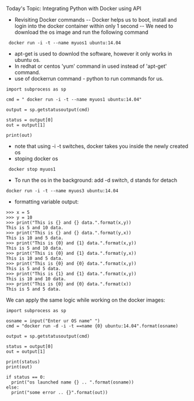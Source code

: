 Today's Topic: Integrating Python with Docker using API
- Revisiting Docker commands
-- Docker helps us to boot, install and login into the docker container within only 1 second
-- We need to download the os image and run the following command

` docker run -i -t --name myuos1 ubuntu:14.04`
- apt-get is used to downlod the software, however it only works in ubuntu os.
- In redhat or centos 'yum' command in used instead of 'apt-get' command.
- use of dockerrun command - python to run commands for us.

```
import subprocess as sp

cmd = " docker run -i -t --name myuos1 ubuntu:14.04"

output = sp.getstatusoutput(cmd)

status = output[0]
out = output[1]

print(out)
```

- note that using -i -t switches, docker takes you inside the newly created os
- stoping docker os

` docker stop myuos1`

- To run the os in the background: add -d switch, d stands for detach

`docker run -i -t --name myuos3 ubuntu:14.04`

- formatting variable output:

```
>>> x = 5
>>> y = 10
>>> print("This is {} and {} data.".format(x,y))
This is 5 and 10 data.
>>> print("This is {} and {} data.".format(y,x))
This is 10 and 5 data.
>>> print("This is {0} and {1} data.".format(x,y))
This is 5 and 10 data.
>>> print("This is {0} and {1} data.".format(y,x))
This is 10 and 5 data.
>>> print("This is {0} and {0} data.".format(x,y))
This is 5 and 5 data.
>>> print("This is {1} and {1} data.".format(x,y))
This is 10 and 10 data.
>>> print("This is {0} and {0} data.".format(x))
This is 5 and 5 data.
```

We can apply the same logic while working on the docker images:

```
import subprocess as sp

osname = input("Enter ur OS name" ")
cmd = "docker run -d -i -t ==name {0} ubuntu:14.04".format(osname)

output = sp.getstatusoutput(cmd)

status = output[0]
out = output[1]

print(status)
print(out)

if status == 0:
  print("os launched name {} .. ".format(osname))
else:
  print("some error .. {}".format(out))
```
